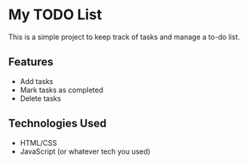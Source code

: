 # My TODO List

This is a simple project to keep track of tasks and manage a to-do list.

## Features
- Add tasks
- Mark tasks as completed
- Delete tasks

## Technologies Used
- HTML/CSS
- JavaScript (or whatever tech you used)
